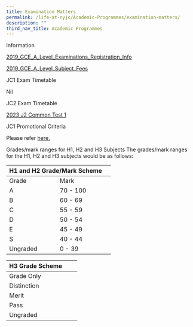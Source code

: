 ```yaml
---
title: Examination Matters
permalink: /life-at-nyjc/Academic-Programmes/examination-matters/
description: ""
third_nav_title: Academic Programmes
---
```

Information

[2019_GCE_A_Level_Examinations_Registration_Info](/files/2019_GCE_A_Level_Examinations_Registration_Info_for_Sch_Cddt_20190307102024.pdf)

[2019_GCE_A_Level_Subject_Fees](/files/2019_GCE_A_Level_Subject_Fees_20190313103231.pdf)


JC1 Exam Timetable

Nil

JC2 Exam Timetable

[2023 J2 Common Test 1](/files/2023-J2-CT1-TT_Final_Student_6-Jan-1.pdf)

JC1 Promotional Criteria

Please refer [here.](https://ogp-nyjc-staging.netlify.app/ny-parents/jc1-information/)


Grades/mark ranges for H1, H2 and H3 Subjects
The grades/mark ranges for the H1, H2 and H3 subjects would be as follows:

<table><thead><tr><th colspan="2">H1 and H2 Grade/Mark Scheme</th><th></th></tr></thead><tbody><tr><td>Grade</td><td>Mark</td><td></td></tr><tr><td>A</td><td>70 - 100</td><td></td></tr><tr><td>B</td><td>60 - 69</td><td></td></tr><tr><td>C</td><td>55 - 59</td><td></td></tr><tr><td>D</td><td>50 - 54</td><td></td></tr><tr><td>E</td><td>45 - 49</td><td></td></tr><tr><td>S</td><td>40 - 44</td><td></td></tr><tr><td>Ungraded</td><td>0 - 39</td><td></td></tr></tbody></table>

<table><thead><tr><th>H3 Grade Scheme</th><th></th><th></th></tr></thead><tbody><tr><td>Grade Only</td><td></td><td></td></tr><tr><td>Distinction</td><td></td><td></td></tr><tr><td>Merit</td><td></td><td></td></tr><tr><td>Pass</td><td></td><td></td></tr><tr><td>Ungraded</td><td></td><td></td></tr></tbody></table>